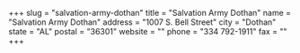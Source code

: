 +++
slug = "salvation-army-dothan"
title = "Salvation Army Dothan"
name = "Salvation Army Dothan"
address = "1007 S. Bell Street"
city = "Dothan"
state = "AL"
postal = "36301"
website = ""
phone = "334 792-1911"
fax = ""
+++
